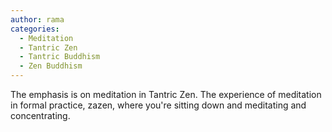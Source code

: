 ```yaml
---
author: rama
categories:
  - Meditation
  - Tantric Zen
  - Tantric Buddhism
  - Zen Buddhism
---
```


The emphasis is on meditation in Tantric Zen. The experience of meditation in formal practice, zazen, where you're sitting down and meditating and concentrating.
